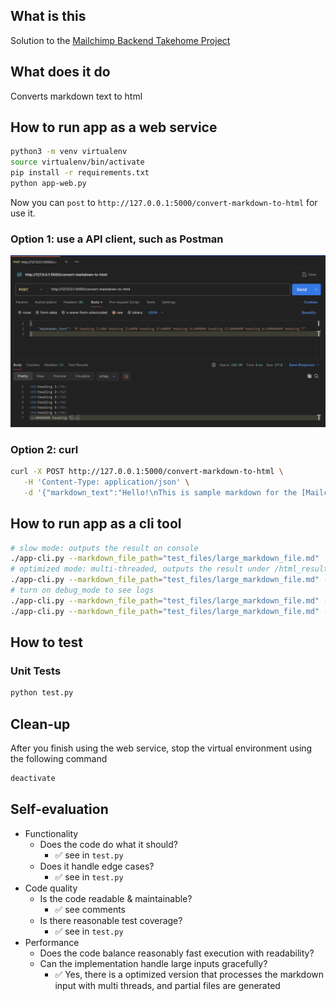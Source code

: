 ## What is this
Solution to the [Mailchimp Backend Takehome Project](https://gist.github.com/mc-interviews/305a6d7d8c4ba31d4e4323e574135bf9)

## What does it do
Converts markdown text to html

## How to run app as a web service
```bash
python3 -m venv virtualenv
source virtualenv/bin/activate
pip install -r requirements.txt
python app-web.py
```
Now you can `post` to `http://127.0.0.1:5000/convert-markdown-to-html` for use it.
### Option 1: use a API client, such as Postman
![Web Service Demo](/images/web_service_demo.png)
### Option 2: curl
```bash
curl -X POST http://127.0.0.1:5000/convert-markdown-to-html \
   -H 'Content-Type: application/json' \
   -d '{"markdown_text":"Hello!\nThis is sample markdown for the [Mailchimp](https://www.mailchimp.com) homework assignment."}'
```

## How to run app as a cli tool
```bash
# slow mode: outputs the result on console
./app-cli.py --markdown_file_path="test_files/large_markdown_file.md"
# optimized mode: multi-threaded, outputs the result under /html_result folder
./app-cli.py --markdown_file_path="test_files/large_markdown_file.md" --optimized
# turn on debug_mode to see logs
./app-cli.py --markdown_file_path="test_files/large_markdown_file.md" --debug_mode
./app-cli.py --markdown_file_path="test_files/large_markdown_file.md" --optimized --debug_mode
```

## How to test
### Unit Tests
```bash
python test.py
```

## Clean-up
After you finish using the web service, stop the virtual environment using the following command
```bash
deactivate
```

## Self-evaluation
* Functionality
    * Does the code do what it should?
        * ✅ see in `test.py`
    * Does it handle edge cases?
        * ✅ see in `test.py`
* Code quality
    * Is the code readable & maintainable?
        * ✅ see comments
    * Is there reasonable test coverage?
        * ✅ see in `test.py`
* Performance
    * Does the code balance reasonably fast execution with readability?
    * Can the implementation handle large inputs gracefully?
        * ✅ Yes, there is a optimized version that processes the markdown input with multi threads, and partial files are generated

